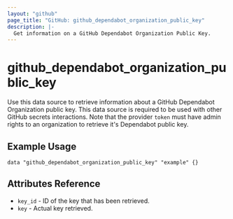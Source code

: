 ```yaml
---
layout: "github"
page_title: "GitHub: github_dependabot_organization_public_key"
description: |-
  Get information on a GitHub Dependabot Organization Public Key.
---
```


# github_dependabot_organization_public_key

Use this data source to retrieve information about a GitHub Dependabot Organization public key. This data source is required to be used with other GitHub secrets interactions.
Note that the provider `token` must have admin rights to an organization to retrieve it's Dependabot public key.

## Example Usage

```hcl
data "github_dependabot_organization_public_key" "example" {}
```

## Attributes Reference

* `key_id` - ID of the key that has been retrieved.
* `key`    - Actual key retrieved.
